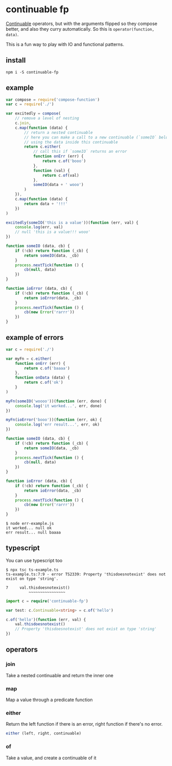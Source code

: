 # continuable fp

[Continuable](https://github.com/Raynos/continuable) operators, but with the arguments flipped so they compose better, and also they curry automatically. So this is `operator(function, data)`.

This is a fun way to play with IO and functional patterns.

## install
```
npm i -S continuable-fp
```

## example

```js
var compose = require('compose-function')
var c = require('./')

var excitedly = compose(
    // remove a level of nesting
    c.join,
    c.map(function (data) {
        // return a nested continuable
        // here you can make a call to a new continuable (`someIO` below),
        // using the data inside this continuable
        return c.either(
            // call this if `someIO` returns an error
            function onErr (err) {
                return c.of('booo')
            },
            function (val) {
                return c.of(val)
            },
            someIO(data + ' wooo')
        )
    }),
    c.map(function (data) {
        return data + '!!!'
    })
)

excitedly(someIO('this is a value'))(function (err, val) {
    console.log(err, val)
    // null 'this is a value!!! wooo'
})

function someIO (data, cb) {
    if (!cb) return function (_cb) {
        return someIO(data, _cb)
    }
    process.nextTick(function () {
        cb(null, data)
    })
}

function ioError (data, cb) {
    if (!cb) return function (_cb) {
        return ioError(data, _cb)
    }
    process.nextTick(function () {
        cb(new Error('rarrr'))
    })
}
```

## example of errors

```js
var c = require('./')

var myFn = c.either(
    function onErr (err) {
        return c.of('baaaa')
    },
    function onData (data) {
        return c.of('ok')
    }
)

myFn(someIO('woooo'))(function (err, done) {
    console.log('it worked...', err, done)
})

myFn(ioError('booo'))(function (err, ok) {
    console.log('err result...', err, ok)
})

function someIO (data, cb) {
    if (!cb) return function (_cb) {
        return someIO(data, _cb)
    }
    process.nextTick(function () {
        cb(null, data)
    })
}

function ioError (data, cb) {
    if (!cb) return function (_cb) {
        return ioError(data, _cb)
    }
    process.nextTick(function () {
        cb(new Error('rarrr'))
    })
}
```

```
$ node err-example.js
it worked... null ok
err result... null baaaa
```

## typescript

You can use typescript too

```
$ npx tsc ts-example.ts
ts-example.ts:7:9 - error TS2339: Property 'thisdoesnotexist' does not exist on type 'string'.

7     val.thisdoesnotexist()
          ~~~~~~~~~~~~~~~~

```

```typescript
import c = require('continuable-fp')

var test: c.Continuable<string> = c.of('hello')

c.of('hello')(function (err, val) {
    val.thisdoesnotexist()
    // Property 'thisdoesnotexist' does not exist on type 'string'
})
```

## operators

### join
Take a nested continuable and return the inner one

### map
Map a value through a predicate function

### either
Return the left function if there is an error, right function if there's no error.

```js
either (left, right, continuable)
```

### of
Take a value, and create a continuable of it





